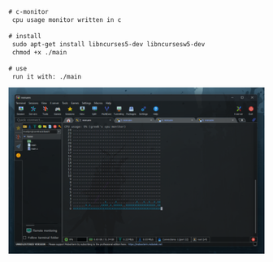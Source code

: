 ```
# c-monitor
 cpu usage monitor written in c

# install
 sudo apt-get install libncurses5-dev libncursesw5-dev
 chmod +x ./main

# use
 run it with: ./main

```
![screenshot](image.png)
